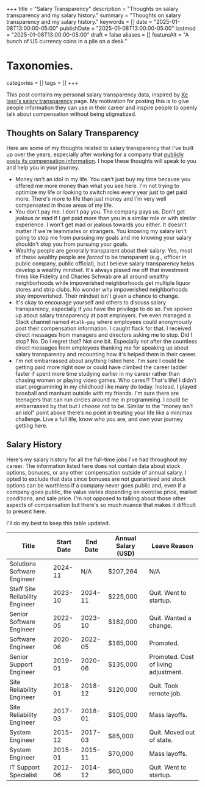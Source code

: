 +++
title       = "Salary Transparency"
description = "Thoughts on salary transparency and my salary history."
summary     = "Thoughts on salary transparency and my salary history."
keywords    = []
date        = "2025-01-08T13:00:00-05:00"
publishDate = "2025-01-08T13:00:00-05:00"
lastmod     = "2025-01-08T13:00:00-05:00"
draft       = false
aliases     = []
featureAlt  = "A bunch of US currency coins in a pile on a desk."

# Taxonomies.
categories = []
tags       = []
+++

This post contains my personal salary transparency data, inspired by [Xe Iaso's
salary transparency][1] page. My motivation for posting this is to give people
information they can use in their career and inspire people to openly talk about
compensation without being stigmatized.

## Thoughts on Salary Transparency

Here are some of my thoughts related to salary transparency that I've built up
over the years, especially after working for a company that [publicly posts its
compensation information][2]. I hope these thoughts will speak to you and help
you in your journey.

- Money isn't an idol in my life. You can't just buy my time because you offered
me more money than what you see here. I'm not trying to optimize my life or
looking to switch roles every year just to get paid more. There's more to life
than just money and I'm very well compensated in those areas of my life.
- You don't pay me. I don't pay you. The company pays us. Don't get jealous or
mad if I get paid more than you in a similar role or with similar experience.
I won't get mad or jealous towards you either. It doesn't matter if we're
teammates or strangers. You knowing my salary isn't going to stop me from
pursuing my goals and me knowing your salary shouldn't stop you from pursuing
your goals.
- Wealthy people are generally transparent about their salary. Yes, most of
these wealthy people are _forced_ to be transparent (e.g., officer in public
company, public official), but I believe salary transparency helps develop a
wealthy mindset. It's always pissed me off that investment firms like Fidelity
and Charles Schwab are all around wealthy neighborhoods while impoverished
neighborhoods get multiple liquor stores and strip clubs. No wonder why
impoverished neighborhoods stay impoverished. Their mindset isn't given a chance
to change.
- It's okay to encourage yourself and others to discuss salary transparency,
especially if you have the privilege to do so. I've spoken up about salary
transparency at past employers. I've even managed a Slack channel named
`#talk-pay` where employees could anonymously post their compensation
information. I caught flack for that. I received direct messages from managers
and directors asking me to stop. Did I stop? No. Do I regret that? Not one bit.
Especially not after the countless direct messages from employees thanking me
for speaking up about salary transparency and recounting how it's helped them in
their career.
- I'm not embarrassed about anything listed here. I'm sure I could be getting
paid more right now or could have climbed the career ladder faster if spent
more time studying earlier in my career rather than chasing women or playing
video games. Who cares!? That's life! I didn't start programming in my
childhood like many do today. Instead, I played baseball and manhunt outside
with my friends. I'm sure there are teenagers that can run circles around me in
programming. I could be embarrassed by that but I _choose_ not to be. Similar
to the "money isn’t an idol" point above there’s no point in treating your
life like a min/max challenge. Live a full life, know who you are, and own your
journey getting here.

## Salary History

Here's my salary history for all the full-time jobs I've had throughout my
career. The information listed here does not contain data about stock options,
bonuses, or any other compensation outside of annual salary. I opted to exclude
that data since bonuses are not guaranteed and stock options can be worthless if
a company never goes public and, even if a company goes public, the value varies
depending on exercise price, market conditions, and sale price. I'm not opposed
to talking about those other aspects of compensation but there's so much nuance
that makes it difficult to present here.

I'll do my best to keep this table updated.

| Title                           | Start Date | End Date | Annual Salary (USD) | Leave Reason                         |
| ------------------------------- | ---------- | -------- | ------------------- | ------------------------------------ |
| Solutions Software Engineer     | 2024-11    | N/A      | $207,264            | N/A                                  |
| Staff Site Reliability Engineer | 2023-10    | 2024-11  | $225,000            | Quit. Went to startup.               |
| Senior Software Engineer        | 2022-05    | 2023-10  | $182,000            | Quit. Wanted a change.               |
| Software Engineer               | 2020-06    | 2022-05  | $165,000            | Promoted.                            |
| Senior Support Engineer         | 2019-01    | 2020-06  | $135,000            | Promoted. Cost of living adjustment. |
| Site Reliability Engineer       | 2018-01    | 2018-12  | $120,000            | Quit. Took remote job.               |
| Site Reliability Engineer       | 2017-03    | 2018-01  | $105,000            | Mass layoffs.                        |
| System Engineer                 | 2015-12    | 2017-03  | $85,000             | Quit. Moved out of state.            |
| System Engineer                 | 2015-01    | 2015-11  | $70,000             | Mass layoffs.                        |
| IT Support Specialist           | 2012-06    | 2014-12  | $60,000             | Quit. Went to startup.               | 

[1]: https://xeiaso.net/salary-transparency/ "Salary Transparency | Xe Iaso"
[2]: https://oxide.computer/blog/compensation-as-a-reflection-of-values "Compensation as a Reflection of Values"
